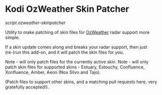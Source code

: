 
Kodi OzWeather Skin Patcher
===================================

_script.ozweather-skinpatcher_

Utility to make patching of skin files for [OzWeather](https://kodi.wiki/view/Add-on:Oz_Weather) radar support more simple.

If a skin update comes along and breaks your radar support, then just (re-)run this add-on, and it will patch the skin files for you.  

Note - will only patch files for the currently active skin.
Note - will only patch skin files for supported skins - Estuary, Estouchy, Confluence, Xonfluence, Amber, Aeon (Nox Silvo and Tajo).

(Patch files to support other skins, and a matching pull requests here, very gratefully accepted!).





